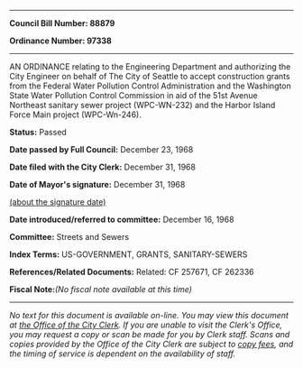 

********

**Council Bill Number: 88879**
   
**Ordinance Number: 97338**
********

 AN ORDINANCE relating to the Engineering Department and authorizing the City Engineer on behalf of The City of Seattle to accept construction grants from the Federal Water Pollution Control Administration and the Washington State Water Pollution Control Commission in aid of the 51st Avenue Northeast sanitary sewer project (WPC-WN-232) and the Harbor Island Force Main project (WPC-Wn-246).

**Status:** Passed
   
**Date passed by Full Council:** December 23, 1968
   
**Date filed with the City Clerk:** December 31, 1968
   
**Date of Mayor's signature:** December 31, 1968
   
[(about the signature date)](/~public/approvaldate.htm)
   
   
   
**Date introduced/referred to committee:** December 16, 1968
   
**Committee:** Streets and Sewers
   
   
**Index Terms:** US-GOVERNMENT, GRANTS, SANITARY-SEWERS

**References/Related Documents:** Related: CF 257671, CF 262336

**Fiscal Note:**_(No fiscal note available at this time)_
********

_No text for this document is available on-line. You may view this document at [the Office of the City Clerk](http://www.seattle.gov/leg/clerk/contactUs.htm). If you are unable to visit the Clerk's Office, you may request a copy or scan be made for you by Clerk staff. Scans and copies provided by the Office of the City Clerk are subject to [copy fees](http://clerk.seattle.gov/~public/clerkfees.htm), and the timing of service is dependent on the availability of staff._

